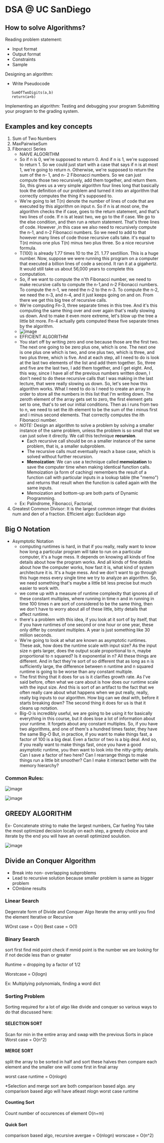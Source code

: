 

# DSA @ UC SanDiego


## How to solve Algorithms?
Reading problem statement: 

 - Input format
 - Output format
 - Constraints
 - Sample

Designing an algorithm:

 - Write Pseudocode
 ```
	SumOfTwoDigits(a,b)
	return(a+b)
```

Implementing an algorithm:
Testing and debugging your program
Submitting your program to the grading system.
## Examples and key concepts
 1. Sum of Two Numbers
 2. MaxPairwiseSum
 3. Fibonacci Series
 	- NAIVE ALGORITHM
 	- So if n is 0, we're supposed to return 0. And if n is 1, we're supposed to return 1. So we could just start with a case that says if n is at most 1, we're going to return n. Otherwise, we're supposed to return the sum of the n- 1, and n- 2 Fibonacci numbers. So we can just compute those two recursively, add them together, and return them. So, this gives us a very simple algorithm four lines long that basically took the definition of our problem and turned it into an algorithm that correctly computes the thing it's supposed to.
 	- We're going to let T(n) denote the number of lines of code that are executed by this algorithm on input n.  So if n is at most one, the algorithm checks the if case, goes to the return statement, and that's two lines of code. If n is at least two, we go to the if case. We go to the else condition, and then run a return statement. That's three lines of code. However ,in this case we also need to recursively compute the n-1, and n-2 Fibonacci numbers. So we need to add to that however many lines of code those recursive calls take. it's equal to T(n) minus one plus T(n) minus two plus three. So a nice recursive formula.
 	- T(100) is already 1.77 times 10 to the 21. 1.77 sextillion. This is a huge number. Now, suppose we were running this program on a computer that executed a billion lines of code a second. It ran it at a gigahertz. It would still take us about 56,000 years to complete this computation.
 	- So, if we want to compute the n'th Fibonacci number, we need to make recursive calls to compute the n-1,and n-2 Fibonacci numbers. To compute the n-1, we need the n-2 to the n-3. To compute the n-2, we need the n-3, and n-4, and it just keeps going on and on. From there we get this big tree of recursive calls.
 	- We're computing Fn-3, three separate times in this tree. And it's this computing the same thing over and over again that's really slowing us down. And to make it even more extreme, let's blow up the tree a little bit more. Fn-4 actually gets computed these five separate times by the algorithm.
 	- ![image](https://user-images.githubusercontent.com/47843009/117183698-d8984900-ada5-11eb-88fc-b04b4d47c118.png)
	- EFFICIENT ALGORITHM
	- You start off by writing zero and one because those are the first two. The next one going to be zero plus one, which is one. The next one is one plus one which is two, and one plus two, which is three, and two plus three, which is five. And at each step, all I need to do is look at the last two elements of the list and add them together. So, three and five are the last two, I add them together, and I get eight. And, this way, since I have all of the previous numbers written down, I don't need to do these recursive calls that I was making in the last lecture, that were really slowing us down. So, let's see how this algorithm works. What I need to do is I need to create an array in order to store all the numbers in this list that I'm writing down. The zeroth element of the array gets set to zero, the first element gets set to one, that's to set our initial conditions. Then as i runs from two to n, we need to set the ith element to be the sum of the i minus first and i minus second elements. That correctly computes the ith Fibonacci number.
	- *NOTE:* Design an algorithm to solve a problem by solving a smaller instance of the same problem, unless the problem is so small that we can just solve it directly. We call this technique **recursion**.
		- Each recursive call should be on a smaller instance of the same problem, that is, a smaller subproblem.
		- The recursive calls must eventually reach a base case, which is solved without further recursion.
		- **Memoization**: We can use a technique called **memoization** to save the computer time when making identical function calls. Memoization (a form of caching) remembers the result of a function call with particular inputs in a lookup table (the "memo") and returns that result when the function is called again with the same inputs.
		- Memoization and bottom-up are both parts of Dynamic Programming.
	-	Ex: Palindrome, Fibonacci, Factorial, 
 4. Greatest Common Divisor: It is the largest common integer that divides num and den of a fraction. Efficient algo: Euclidean algo
 
 ## Big O Notation
 - Asymptotic Notation
	-	computing runtimes is hard, in that if you really, really want to know how long a particular program will take to run on a particular computer, it's a huge mess. It depends on knowing all kinds of fine details about how the program works. And all kinds of fine details about how the computer works, how fast it is, what kind of system architecture it is. It's a huge mess. And we don't want to go through this huge mess every single time we try to analyze an algorithm. So, we need something that's maybe a little bit less precise but much easier to work with.
	-	we come up with a measure of runtime complexity that ignores all of these constant multiples, where running in time n and in running in time 100 times n are sort of considered to be the same thing, then we don't have to worry about all of these little, bitty details that affect runtime.
	-	there's a problem with this idea, if you look at it sort of by itself, that if you have runtimes of one second or one hour or one year, these only differ by constant multiples. A year is just something like 30 million seconds.
	-	We're going to look at what are known as asymptotic runtimes. These ask, how does the runtime scale with input size? As the input size n gets larger, does the output scale proportional to n, maybe proportional to n squared? Is it exponential in n? All these things are different. And in fact they're sort of so different that as long as n is sufficiently large, the difference between n runtime and n squared runtime is going to be worse than any constant multiple.
	-	The first thing that it does for us is it clarifies growth rate. As I've said before, often what we care about is how does our runtime scale with the input size. And this is sort of an artifact to the fact that we often really care about what happens when we put really, really, really big inputs to our algorithm. How big can we deal with, before it starts breaking down? The second thing it does for us is that it cleans up notation.
	-	Big-O is incredibly useful, we are going to be using it for basically everything in this course, but it does lose a lot of information about your runtime. It forgets about any constant multiples. So, if you have two algorithms, and one of them's a hundred times faster, they have the same Big-O But, in practice, if you want to make things fast, a factor of 100 is a big deal. Even a factor of two is a big deal. And so, if you really want to make things fast, once you have a good asymptotic runtime, you then want to look into the nitty-gritty details. Can I save a factor of two here? Can I rearrange things to make things run a little bit smoother? Can I make it interact better with the memory hierarchy?
### Common Rules:
![image](https://user-images.githubusercontent.com/47843009/117339597-eb765080-ae6d-11eb-8c01-2c4e523b047b.png)

![image](https://user-images.githubusercontent.com/47843009/117344970-051a9680-ae74-11eb-9f68-484fabfb3c6d.png)

## GREEDY ALGORITHM
Ex- Concatenate string to make the largest numbers, Car fueling
You take the most optimized decision locally on each step, a greedy choice and iterate by the end you will have an overall optimized soulution.

![image](https://user-images.githubusercontent.com/47843009/117364309-bbd64100-ae8b-11eb-929e-eb293a6cc296.png)

## Divide an Conquer Algorithm
- Break into non- overlapping subproblems
- Lead to recursive solution because smaller problem is same as bigger problem
- COmbine results

### Linear Search
Degenrate form of Divide and Conquer Algo
Iterate the array until you find the element
Iterative or Recursive

WOrst case = O(n)
Best case = O(1)
### Binary Search

sort first
find mid point check if mmid point is the number we are looking for
if not decide less than or greater

Runtime = dropping by a factor of 1/2 

Worstcase = O(logn)

Ex: Multiplying polynomials, finding a word dict

### Sorting Problem

Sorting required for a lot of algo like divide and conquer so various ways to do that discussed here:

#### SELECTION SORT

Scan for min in the entire array and swap with the previous
Sorts in place
Worst case = O(n^2)

#### MERGE SORT

split the array to be sorted in half
and sort these halves
then compare each element and the smaller one will come first in final array

worst case runtime = O(nlogn)

*Selection and merge sort are both comparison based algo.
any comparison based algo will have atleast nlogn worst case runtime

#### Counting Sort

Count number of occurences of element
O(n+m)

#### Quick Sort

comparison based algo, recursive
avergae = O(nlogn)
worscase = O(n^2)

